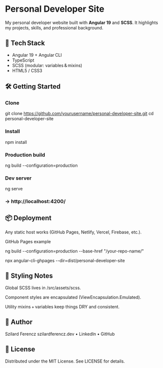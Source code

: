 # Personal Developer Site

My personal developer website built with **Angular 19** and **SCSS**. It highlights my projects, skills, and professional background.

## 🚀 Tech Stack
- Angular 19 + Angular CLI  
- TypeScript  
- SCSS (modular: variables & mixins)  
- HTML5 / CSS3  


## 🛠️ Getting Started
### Clone
git clone https://github.com/yourusername/personal-developer-site.git
cd personal-developer-site

### Install
npm install

### Production build
ng build --configuration=production

### Dev server
ng serve
### → http://localhost:4200/

## 📦 Deployment
Any static host works (GitHub Pages, Netlify, Vercel, Firebase, etc.).

GitHub Pages example

ng build --configuration=production --base-href "/your-repo-name/"

npx angular-cli-ghpages --dir=dist/personal-developer-site

## 🎨 Styling Notes
Global SCSS lives in /src/assets/scss.

Component styles are encapsulated (ViewEncapsulation.Emulated).

Utility mixins + variables keep things DRY and consistent.

## 👤 Author
Szilard Ferencz
szilardferencz.dev • LinkedIn • GitHub

## 📄 License
Distributed under the MIT License. See LICENSE for details.
